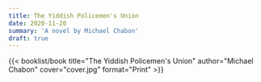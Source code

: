 ```yaml
---
title: The Yiddish Policemen's Union
date: 2020-11-20
summary: 'A novel by Michael Chabon'
draft: true
---
```


{{< booklist/book
title="The Yiddish Policemen's Union"
author="Michael Chabon"
cover="cover.jpg"
format="Print" >}}
